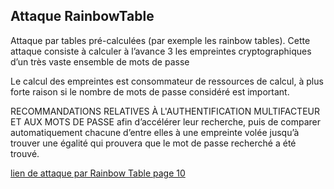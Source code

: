 ## Attaque RainbowTable

Attaque par tables pré-calculées (par exemple les rainbow tables). Cette attaque consiste à
calculer à l’avance 3
les empreintes cryptographiques d’un très vaste ensemble de mots de passe

Le calcul des empreintes est consommateur de ressources de calcul, à plus forte raison si le nombre de mots de passe considéré
est important.

 RECOMMANDATIONS RELATIVES À L'AUTHENTIFICATION MULTIFACTEUR ET AUX MOTS DE PASSE
afin d’accélérer leur recherche, puis de comparer automatiquement chacune d’entre elles à une
empreinte volée jusqu’à trouver une égalité qui prouvera que le mot de passe recherché a été
trouvé.

[lien de attaque par Rainbow Table page 10](https://cyber.gouv.fr/sites/default/files/2021/10/anssi-guide-authentification_multifacteur_et_mots_de_passe.pdf)
